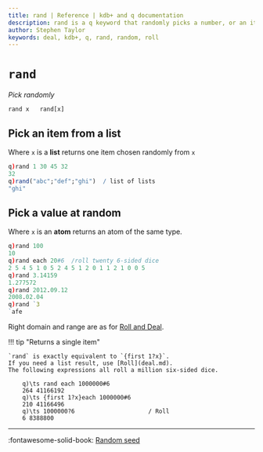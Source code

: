 ```yaml
---
title: rand | Reference | kdb+ and q documentation
description: rand is a q keyword that randomly picks a number, or an item from a list.
author: Stephen Taylor
keywords: deal, kdb+, q, rand, random, roll
---
```

# `rand` 

_Pick randomly_



```syntax
rand x   rand[x]
```


## Pick an item from a list

Where `x` is a **list** returns one item chosen randomly from `x`

```q
q)rand 1 30 45 32
32
q)rand("abc";"def";"ghi")  / list of lists
"ghi"
```


## Pick a value at random

Where `x` is an **atom** returns an atom of the same type.

```q
q)rand 100
10
q)rand each 20#6  /roll twenty 6-sided dice
2 5 4 5 1 0 5 2 4 5 1 2 0 1 1 2 1 0 0 5
q)rand 3.14159
1.277572
q)rand 2012.09.12
2008.02.04
q)rand `3
`afe
```

Right domain and range are as for [Roll and Deal](deal.md#generate).

!!! tip "Returns a single item"

    `rand` is exactly equivalent to `{first 1?x}`. 
    If you need a list result, use [Roll](deal.md). 
    The following expressions all roll a million six-sided dice.

        q)\ts rand each 1000000#6
        264 41166192
        q)\ts {first 1?x}each 1000000#6
        210 41166496
        q)\ts 1000000?6                     / Roll
        6 8388800


---
:fontawesome-solid-book:
[Random seed](deal.md#seed)